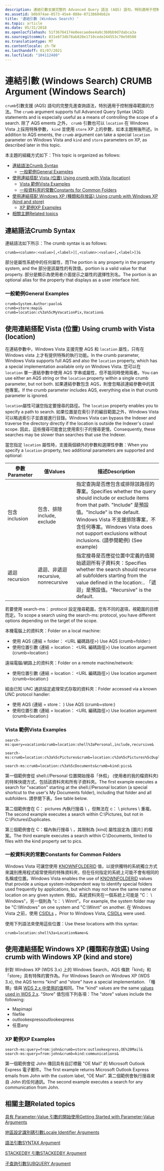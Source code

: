```yaml
---
description: 連結引數支援完整的 Advanced Query 語法 (AQS) 語句，特別適用于控制搜尋範圍的方法。
ms.assetid: b0b974ae-0573-45e4-888e-07138604b62e
title: '連結引數 (Windows Search) '
ms.topic: article
ms.date: 05/31/2018
ms.openlocfilehash: 51f36764174e0eecaedee4a9c360bb9d7dabca3a
ms.sourcegitcommit: 831e8f3db78ab820e1710cede244553c70e50500
ms.translationtype: MT
ms.contentlocale: zh-TW
ms.lasthandoff: 01/07/2021
ms.locfileid: "104112480"
---
```

# <a name="crumb-argument-windows-search"></a><span data-ttu-id="f591d-103">連結引數 (Windows Search) </span><span class="sxs-lookup"><span data-stu-id="f591d-103">CRUMB Argument (Windows Search)</span></span>

<span data-ttu-id="f591d-104">`crumb`引數支援 (AQS) 語句的完整先進查詢語法，特別適用于控制搜尋範圍的方法。</span><span class="sxs-lookup"><span data-stu-id="f591d-104">The `crumb` argument supports full Advanced Query Syntax (AQS) statements and is especially useful as a means of controlling the scope of a search.</span></span> <span data-ttu-id="f591d-105">除了 AQS ements 之外， `crumb` 引數也可以 `location` 在 Windows Vista 上採用特殊參數， `kind` 並使用 `store` XP 上的參數，如本主題稍後所述。</span><span class="sxs-lookup"><span data-stu-id="f591d-105">In addition to AQS ements, the `crumb` argument can take a special `location` parameter on Windows Vista and `kind` and `store` parameters on XP, as described later in this topic.</span></span>

<span data-ttu-id="f591d-106">本主題的組織方式如下：</span><span class="sxs-lookup"><span data-stu-id="f591d-106">This topic is organized as follows:</span></span>

-   [<span data-ttu-id="f591d-107">連結語法</span><span class="sxs-lookup"><span data-stu-id="f591d-107">Crumb Syntax</span></span>](#crumb-syntax)
    -   [<span data-ttu-id="f591d-108">一般範例</span><span class="sxs-lookup"><span data-stu-id="f591d-108">General Examples</span></span>](#general-examples)
-   [<span data-ttu-id="f591d-109">使用連結搭配 Vista (位置) </span><span class="sxs-lookup"><span data-stu-id="f591d-109">Using crumb with Vista (location)</span></span>](#using-crumb-with-vista-location)
    -   [<span data-ttu-id="f591d-110">Vista 範例</span><span class="sxs-lookup"><span data-stu-id="f591d-110">Vista Examples</span></span>](#vista-examples)
    -   [<span data-ttu-id="f591d-111">一般資料夾的常數</span><span class="sxs-lookup"><span data-stu-id="f591d-111">Constants for Common Folders</span></span>](#constants-for-common-folders)
-   [<span data-ttu-id="f591d-112">使用連結搭配 Windows XP (種類和存放區) </span><span class="sxs-lookup"><span data-stu-id="f591d-112">Using crumb with Windows XP (kind and store)</span></span>](#using-crumb-with-windows-xp-kind-and-store)
    -   [<span data-ttu-id="f591d-113">XP 範例</span><span class="sxs-lookup"><span data-stu-id="f591d-113">XP Examples</span></span>](#xp-examples)
-   [<span data-ttu-id="f591d-114">相關主題</span><span class="sxs-lookup"><span data-stu-id="f591d-114">Related topics</span></span>](#related-topics)

 

## <a name="crumb-syntax"></a><span data-ttu-id="f591d-115">連結語法</span><span class="sxs-lookup"><span data-stu-id="f591d-115">Crumb Syntax</span></span>

<span data-ttu-id="f591d-116">連結語法如下所示：</span><span class="sxs-lookup"><span data-stu-id="f591d-116">The crumb syntax is as follows:</span></span>


```
crumb=<column>:<value>[,<label>][,<column>:<value>[,<label>]]& 
```



<span data-ttu-id="f591d-117"><column>部分是屬性系統中的任何屬性，而</span><span class="sxs-lookup"><span data-stu-id="f591d-117">The <column> portion is any property in the property system, and the</span></span> <value> <span data-ttu-id="f591d-118">部分是該屬性的有效值。</span><span class="sxs-lookup"><span data-stu-id="f591d-118">portion is a valid value for that property.</span></span> <span data-ttu-id="f591d-119"><label>部分是顯示為使用者介面提示之屬性的選擇性別名。</span><span class="sxs-lookup"><span data-stu-id="f591d-119">The <label> portion is an optional alias for the property that displays as a user interface hint.</span></span>

### <a name="general-examples"></a><span data-ttu-id="f591d-120">一般範例</span><span class="sxs-lookup"><span data-stu-id="f591d-120">General Examples</span></span>


```
crumb=System.Author:paolo&
crumb=store:mapi&
crumb=location:c%3a%5cMyVacationPix,Vacation&
```



 

## <a name="using-crumb-with-vista-location"></a><span data-ttu-id="f591d-121">使用連結搭配 Vista (位置) </span><span class="sxs-lookup"><span data-stu-id="f591d-121">Using crumb with Vista (location)</span></span>

<span data-ttu-id="f591d-122">在連結參數中，Windows Vista 支援完整 AQS 和 `location` 屬性，只有在 Windows vista 上才有提供特殊的執行功能。</span><span class="sxs-lookup"><span data-stu-id="f591d-122">In the crumb parameter, Windows Vista supports full AQS and also the `location` property, which has a special implementation available only on Windows Vista.</span></span> <span data-ttu-id="f591d-123">您可以在 `location` 單一連結參數中使用 AQS 字串或屬性，但不能同時使用兩者。</span><span class="sxs-lookup"><span data-stu-id="f591d-123">You can use either an AQS string or the `location` property within a single crumb parameter, but not both.</span></span> <span data-ttu-id="f591d-124">如果連結參數包含 AQS，則會忽略該連結參數中的其他專案。</span><span class="sxs-lookup"><span data-stu-id="f591d-124">If the crumb parameter includes AQS, everything else in that crumb parameter is ignored.</span></span>

<span data-ttu-id="f591d-125">`location`屬性可讓您指定要搜尋的路徑。</span><span class="sxs-lookup"><span data-stu-id="f591d-125">The `location` property enables you to specify a path to search.</span></span> <span data-ttu-id="f591d-126">如果位置是在索引子的編目範圍之外，Windows Vista 可以略過索引子並直接進行目錄。</span><span class="sxs-lookup"><span data-stu-id="f591d-126">Windows Vista can bypass the Indexer and traverse the directory directly if the location is outside the Indexer's crawl scope.</span></span> <span data-ttu-id="f591d-127">因此，這些搜尋可能會比使用索引子的搜尋更慢。</span><span class="sxs-lookup"><span data-stu-id="f591d-127">Consequently, these searches may be slower than searches that use the Indexer.</span></span>

<span data-ttu-id="f591d-128">當您指定 `location` 屬性時，支援兩個額外的參數和選擇性參數：</span><span class="sxs-lookup"><span data-stu-id="f591d-128">When you specify a `location` property, two additional parameters are supported and optional:</span></span>



| <span data-ttu-id="f591d-129">參數</span><span class="sxs-lookup"><span data-stu-id="f591d-129">Parameter</span></span> | <span data-ttu-id="f591d-130">值</span><span class="sxs-lookup"><span data-stu-id="f591d-130">Values</span></span>                  | <span data-ttu-id="f591d-131">描述</span><span class="sxs-lookup"><span data-stu-id="f591d-131">Description</span></span>                                                                                                                                                                       |
|-----------|-------------------------|-----------------------------------------------------------------------------------------------------------------------------------------------------------------------------------|
| <span data-ttu-id="f591d-132">包含</span><span class="sxs-lookup"><span data-stu-id="f591d-132">inclusion</span></span> | <span data-ttu-id="f591d-133">包含、排除</span><span class="sxs-lookup"><span data-stu-id="f591d-133">include, exclude</span></span>        | <span data-ttu-id="f591d-134">指定查詢是否應包含或排除該路徑的專案。</span><span class="sxs-lookup"><span data-stu-id="f591d-134">Specifies whether the query should include or exclude items from that path.</span></span> <span data-ttu-id="f591d-135">"Include" 是預設值。</span><span class="sxs-lookup"><span data-stu-id="f591d-135">"Include" is the default.</span></span> <span data-ttu-id="f591d-136">Windows Vista 不支援排除專案，不含任何專案。</span><span class="sxs-lookup"><span data-stu-id="f591d-136">Windows Vista does not support exclusions without inclusions.</span></span> <span data-ttu-id="f591d-137"> (請參閱範例) </span><span class="sxs-lookup"><span data-stu-id="f591d-137">(See example)</span></span> |
| <span data-ttu-id="f591d-138">遞迴</span><span class="sxs-lookup"><span data-stu-id="f591d-138">recursion</span></span> | <span data-ttu-id="f591d-139">遞迴、非遞迴</span><span class="sxs-lookup"><span data-stu-id="f591d-139">recursive, nonrecursive</span></span> | <span data-ttu-id="f591d-140">指定搜尋是否應從位置中定義的值開始遞迴所有子資料夾：</span><span class="sxs-lookup"><span data-stu-id="f591d-140">Specifies whether the search should recurse all subfolders starting from the value defined in the location:</span></span><value><span data-ttu-id="f591d-141">.</span><span class="sxs-lookup"><span data-stu-id="f591d-141">.</span></span> <span data-ttu-id="f591d-142">「遞迴」是預設值。</span><span class="sxs-lookup"><span data-stu-id="f591d-142">"Recursive" is the default.</span></span>                             |



 

<span data-ttu-id="f591d-143">若要使用 search-ms： protocol 設定搜尋範圍，您有不同的選項，視範圍的目標而定。</span><span class="sxs-lookup"><span data-stu-id="f591d-143">To scope a search using the search-ms: protocol, you have different options depending on the target of the scope.</span></span>

<span data-ttu-id="f591d-144">本機電腦上的資料夾：</span><span class="sxs-lookup"><span data-stu-id="f591d-144">Folder on a local machine:</span></span>

-   <span data-ttu-id="f591d-145">使用 AQS (連結 = folder： <URL 編碼路徑>) </span><span class="sxs-lookup"><span data-stu-id="f591d-145">Use AQS (crumb=folder:<URL-encoded path>)</span></span>
-   <span data-ttu-id="f591d-146">使用位置引數 (連結 = location： <URL 編碼路徑>) </span><span class="sxs-lookup"><span data-stu-id="f591d-146">Use location argument (crumb=location:<URL-encoded path>)</span></span>

<span data-ttu-id="f591d-147">遠端電腦/網路上的資料夾：</span><span class="sxs-lookup"><span data-stu-id="f591d-147">Folder on a remote machine/network:</span></span>

-   <span data-ttu-id="f591d-148">使用位置引數 (連結 = location： <URL 編碼路徑>) </span><span class="sxs-lookup"><span data-stu-id="f591d-148">Use location argument (crumb=location:<URL-encoded path>)</span></span>

<span data-ttu-id="f591d-149">經由已知 UNC 通訊協定處理常式存取的資料夾：</span><span class="sxs-lookup"><span data-stu-id="f591d-149">Folder accessed via a known UNC protocol handler:</span></span>

-   <span data-ttu-id="f591d-150">使用 AQS (連結 = store： <UNC protocol handler name>) </span><span class="sxs-lookup"><span data-stu-id="f591d-150">Use AQS (crumb=store:<UNC protocol handler name>)</span></span>
-   <span data-ttu-id="f591d-151">使用位置引數 (連結 = location： <URL 編碼路徑>) </span><span class="sxs-lookup"><span data-stu-id="f591d-151">Use location argument (crumb=location:<URL-encoded path>)</span></span>

### <a name="vista-examples"></a><span data-ttu-id="f591d-152">Vista 範例</span><span class="sxs-lookup"><span data-stu-id="f591d-152">Vista Examples</span></span>


```
search-ms:query=vacation&crumb=location:shell%3aPersonal,include,recursive&

search-ms:crumb=location:c%3a%5cPictures&crumb=location:c%3a%5cPictures%5cDuplicates,,exclude& 

search-ms:crumb=location:c%3a%5cDocuments&crumb=kind:pics&
```



<span data-ttu-id="f591d-153">第一個範例會從 shell://Personal 位置開始搜尋「休假」 (使用者的我的檔資料夾) 的特殊快捷方式，包括該資料夾和所有子資料夾。</span><span class="sxs-lookup"><span data-stu-id="f591d-153">The first example executes a search for "vacation" starting at the shell://Personal location (a special shortcut to the user's My Documents folder), including that folder and all subfolders.</span></span> <span data-ttu-id="f591d-154">請參閱下表。</span><span class="sxs-lookup"><span data-stu-id="f591d-154">See table below.</span></span>

<span data-ttu-id="f591d-155">第二個範例會在 C： pictures 內執行搜尋 \\ ，但無法在 c： \\ pictures \\ 重複。</span><span class="sxs-lookup"><span data-stu-id="f591d-155">The second example executes a search within C:\\Pictures, but not in C:\\Pictures\\Duplicates.</span></span>

<span data-ttu-id="f591d-156">第三個範例會在 C：檔內執行搜尋 \\ ，其限制為 [kind] 屬性設定為 [圖片] 的檔案。</span><span class="sxs-lookup"><span data-stu-id="f591d-156">The third example executes a search within C:\\Documents, limited to files with the kind property set to pics.</span></span>

### <a name="constants-for-common-folders"></a><span data-ttu-id="f591d-157">一般資料夾的常數</span><span class="sxs-lookup"><span data-stu-id="f591d-157">Constants for Common Folders</span></span>

<span data-ttu-id="f591d-158">Windows Vista 可讓您使用 [KNOWNFOLDERID](/previous-versions//bb762584(v=vs.85)) 值，以提供獨特的系統獨立方式來識別應用程式經常使用的特殊資料夾，但在任何指定的系統上可能不會有相同的名稱或位置。</span><span class="sxs-lookup"><span data-stu-id="f591d-158">Windows Vista enables the use of [KNOWNFOLDERID](/previous-versions//bb762584(v=vs.85)) values that provide a unique system-independent way to identify special folders used frequently by applications, but which may not have the same name or location on any given system.</span></span> <span data-ttu-id="f591d-159">例如，系統資料夾在一個系統上可能是 "C： \\ Windows"，另一個則為 "c： \\ Winnt"。</span><span class="sxs-lookup"><span data-stu-id="f591d-159">For example, the system folder may be "C:\\Windows" on one system and "C:\\Winnt" on another.</span></span> <span data-ttu-id="f591d-160">在 Windows Vista 之前，使用 [CSIDLs](/windows/desktop/shell/csidl) 。</span><span class="sxs-lookup"><span data-stu-id="f591d-160">Prior to Windows Vista, [CSIDLs](/windows/desktop/shell/csidl) were used.</span></span>

<span data-ttu-id="f591d-161">使用下列語法來使用這些位置：</span><span class="sxs-lookup"><span data-stu-id="f591d-161">Use these locations with this syntax:</span></span>


```
crumb=location:shell%3a<LocationName>&
```



 

## <a name="using-crumb-with-windows-xp-kind-and-store"></a><span data-ttu-id="f591d-162">使用連結搭配 Windows XP (種類和存放區) </span><span class="sxs-lookup"><span data-stu-id="f591d-162">Using crumb with Windows XP (kind and store)</span></span>

<span data-ttu-id="f591d-163">針對 Windows XP (WDS 3.x) 上的 Windows Search，AQS 條款「kind」和「store」具有特殊的實作為。</span><span class="sxs-lookup"><span data-stu-id="f591d-163">For Windows Search on Windows XP (WDS 3.x), the AQS terms "kind" and "store" have a special implementation.</span></span> <span data-ttu-id="f591d-164">「種類」值與 [WDS 2.x 中使用的值](../lwef/-search-2x-wds-perceivedtype.md)相同。</span><span class="sxs-lookup"><span data-stu-id="f591d-164">The "kind" values are the same [values used in WDS 2.x](../lwef/-search-2x-wds-perceivedtype.md).</span></span> <span data-ttu-id="f591d-165">"Store" 值包括下列各項：</span><span class="sxs-lookup"><span data-stu-id="f591d-165">The "store" values include the following:</span></span>

-   <span data-ttu-id="f591d-166">Mapi</span><span class="sxs-lookup"><span data-stu-id="f591d-166">mapi</span></span>
-   <span data-ttu-id="f591d-167">file</span><span class="sxs-lookup"><span data-stu-id="f591d-167">file</span></span>
-   <span data-ttu-id="f591d-168">outlookexpress</span><span class="sxs-lookup"><span data-stu-id="f591d-168">outlookexpress</span></span>
-   <span data-ttu-id="f591d-169">任意</span><span class="sxs-lookup"><span data-stu-id="f591d-169">any</span></span>

### <a name="xp-examples"></a><span data-ttu-id="f591d-170">XP 範例</span><span class="sxs-lookup"><span data-stu-id="f591d-170">XP Examples</span></span>


```
search-ms:query=from:john&crumb=store:outlookexpress,OE%20Mail&
search-ms:query=from:john&crumb=kind:communications&
```



<span data-ttu-id="f591d-171">第一個範例會從 John 傳回具有自訂標籤 "OE Mail" 的 Microsoft Outlook Express 電子郵件。</span><span class="sxs-lookup"><span data-stu-id="f591d-171">The first example returns Microsoft Outlook Express emails from John with the custom label, "OE Mail".</span></span> <span data-ttu-id="f591d-172">第二個範例會執行搜尋來自 John 的任何通訊。</span><span class="sxs-lookup"><span data-stu-id="f591d-172">The second example executes a search for any communication from John.</span></span>

## <a name="related-topics"></a><span data-ttu-id="f591d-173">相關主題</span><span class="sxs-lookup"><span data-stu-id="f591d-173">Related topics</span></span>

<dl> <dt>

[<span data-ttu-id="f591d-174">具有 Parameter-Value 引數的開始使用</span><span class="sxs-lookup"><span data-stu-id="f591d-174">Getting Started with Parameter-Value Arguments</span></span>](getting-started-with-parameter-value-arguments.md)
</dt> <dt>

[<span data-ttu-id="f591d-175">地區設定識別碼引數</span><span class="sxs-lookup"><span data-stu-id="f591d-175">Locale Identifier Arguments</span></span>](-search-3x-wds-qryidx-localeidentifiers.md)
</dt> <dt>

[<span data-ttu-id="f591d-176">語法引數</span><span class="sxs-lookup"><span data-stu-id="f591d-176">SYNTAX Argument</span></span>](-search-3x-wds-qryidx-syntaxargument.md)
</dt> <dt>

[<span data-ttu-id="f591d-177">STACKEDBY 引數</span><span class="sxs-lookup"><span data-stu-id="f591d-177">STACKEDBY Argument</span></span>](-search-3x-wds-qryidx-stackedby.md)
</dt> <dt>

[<span data-ttu-id="f591d-178">子查詢引數</span><span class="sxs-lookup"><span data-stu-id="f591d-178">SUBQUERY Argument</span></span>](-search-3x-wds-qryidx-subquery.md)
</dt> </dl>

 

 
